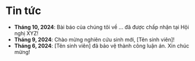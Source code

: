 # Tin tức

- **Tháng 10, 2024**: Bài báo của chúng tôi về ... đã được chấp nhận tại Hội nghị XYZ!
- **Tháng 9, 2024**: Chào mừng nghiên cứu sinh mới, [Tên sinh viên]!
- **Tháng 6, 2024**: [Tên sinh viên] đã bảo vệ thành công luận án. Xin chúc mừng!

